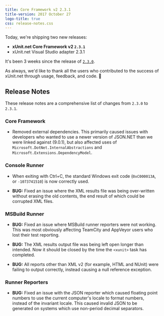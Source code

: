 ```yaml
---
title: Core Framework v2 2.3.1
title-version: 2017 October 27
logo-title: true
css: release-notes.css
---
```


Today, we're shipping two new releases:

* **xUnit.net Core Framework v2 `2.3.1`**
* xUnit.net Visual Studio adapter 2.3.1

It's been 3 weeks since the release of [`2.3.0`](/releases/v2/2.3.0).

As always, we'd like to thank all the users who contributed to the success of xUnit.net through usage, feedback, and code. 🎉

## Release Notes

These release notes are a comprehensive list of changes from `2.3.0` to `2.3.1`.

### Core Framework

* Removed external dependencies. This primarily caused issues with developers who wanted to use a newer version of JSON.NET than we were linked against (9.0.1), but also affected uses of `Microsoft.DotNet.InternalAbstractions` and `Microsoft.Extensions.DependencyModel`.

### Console Runner

* When exiting with Ctrl+C, the standard Windows exit code (`0xC000013A`, or `-1073741510`) is now correctly used.

* **BUG:** Fixed an issue where the XML results file was being over-written without erasing the old contents, the end result of which could be corrupted XML files.

### MSBuild Runner

* **BUG:** Fixed an issue where MSBuild runner reporters were not working. This was most obviously affecting TeamCity and AppVeyor users who lost their test reporting.

* **BUG:** The XML results output file was being left open longer than intended. Now it should be closed by the time the `<xunit>` task has completed.

* **BUG:** All reports other than XML v2 (for example, HTML and NUnit) were failing to output correctly, instead causing a null reference exception.

### Runner Reporters

* **BUG:** Fixed an issue with the JSON reporter which caused floating point numbers to use the current computer's locale to format numbers, instead of the invariant locale. This caused invalid JSON to be generated on systems which use non-period decimal separators.
